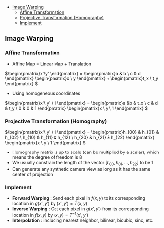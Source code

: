 
- [Image Warping](#image-warping)
    - [Affine Transformation](#affine-transformation)
    - [Projective Transformation (Homography)](#projective-transformation-homography)
    - [Implement](#implement)







## Image Warping
### Affine Transformation
- Affine Map = Linear Map + Translation

$\begin{pmatrix}x'\\y' \end{pmatrix}
= \begin{pmatrix}a & b \\ c & d \end{pmatrix}
\begin{pmatrix}x \\ y \end{pmatrix} + 
\begin{pmatrix}t_x \\ t_y \end{pmatrix} $
- Using homogeneous coordinates

$\begin{pmatrix}x'\\ y' \\ 1 \end{pmatrix}
= \begin{pmatrix}a &b & t_x \\ c & d & t_y \\ 0 & 0 & 1 \end{pmatrix}
\begin{pmatrix}x \\ y \\ 1 \end{pmatrix} $

### Projective Transformation (Homography)
$\begin{pmatrix}x'\\ y' \\ 1 \end{pmatrix}
= \begin{pmatrix}h_{00} & h_{01} & h_{02} \\ h_{10} & h_{11} & h_{12} \\ h_{20} & h_{21} & h_{22} \end{pmatrix}
\begin{pmatrix}x \\ y \\ 1 \end{pmatrix} $


- Homography matrix is up to scale (can be multiplied by a scalar), which means the degree of freedom is 8
- We usually constrain the length of the vector $[h_{00}, h_{01}, …, h_{22}]$ to be 1
- Can generate any synthetic camera view as long as it has the same center of projection

### Implement
- **Forward Warping** : Send each pixel in $f(x, y)$ to its corresponding location in $g(x', y')$ by $(x', y') = T(x, y)$
- **Inverse Warping** : Get each pixel in $g(x', y')$ from its corresponding location in $f(x, y)$ by $(x, y) = T^{-1}(x', y')$
- **Interpolation** : including nearest neighbor, bilinear, bicubic, sinc, etc.

